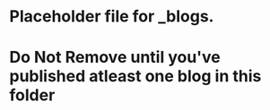 # Placeholder file for _blogs.
# Do Not Remove until you've published atleast one blog in this folder
